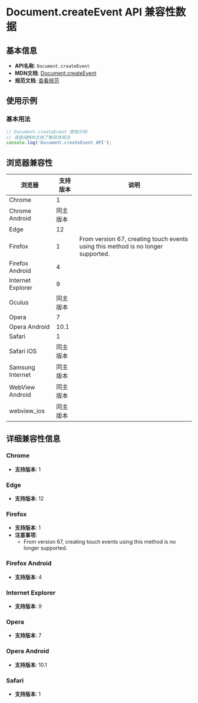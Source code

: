 # Document.createEvent API 兼容性数据

## 基本信息

- **API名称**: `Document.createEvent`
- **MDN文档**: [Document.createEvent](https://developer.mozilla.org/docs/Web/API/Document/createEvent)
- **规范文档**: [查看规范](https://dom.spec.whatwg.org/#dom-document-createevent)

## 使用示例

### 基本用法

```javascript
// Document.createEvent 使用示例
// 请查阅MDN文档了解具体用法
console.log('Document.createEvent API');
```

## 浏览器兼容性

| 浏览器 | 支持版本 | 说明 |
|--------|----------|------|
| Chrome | 1 |  |
| Chrome Android | 同主版本 |  |
| Edge | 12 |  |
| Firefox | 1 | From version 67, creating touch events using this method is no longer supported. |
| Firefox Android | 4 |  |
| Internet Explorer | 9 |  |
| Oculus | 同主版本 |  |
| Opera | 7 |  |
| Opera Android | 10.1 |  |
| Safari | 1 |  |
| Safari iOS | 同主版本 |  |
| Samsung Internet | 同主版本 |  |
| WebView Android | 同主版本 |  |
| webview_ios | 同主版本 |  |

## 详细兼容性信息

### Chrome

- **支持版本**: 1

### Edge

- **支持版本**: 12

### Firefox

- **支持版本**: 1
- **注意事项**:
  - From version 67, creating touch events using this method is no longer supported.

### Firefox Android

- **支持版本**: 4

### Internet Explorer

- **支持版本**: 9

### Opera

- **支持版本**: 7

### Opera Android

- **支持版本**: 10.1

### Safari

- **支持版本**: 1

